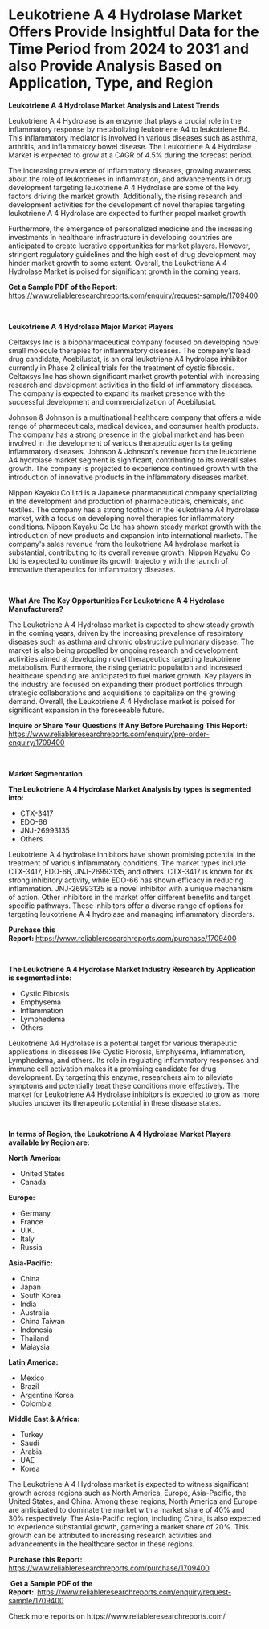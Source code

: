 <p><h1>Leukotriene A 4 Hydrolase Market Offers Provide Insightful Data for the Time Period from 2024 to 2031 and also Provide Analysis Based on Application, Type, and Region</h1></p><p><strong>Leukotriene A 4 Hydrolase Market Analysis and Latest Trends</strong></p>
<p><p>Leukotriene A 4 Hydrolase is an enzyme that plays a crucial role in the inflammatory response by metabolizing leukotriene A4 to leukotriene B4. This inflammatory mediator is involved in various diseases such as asthma, arthritis, and inflammatory bowel disease. The Leukotriene A 4 Hydrolase Market is expected to grow at a CAGR of 4.5% during the forecast period.</p><p>The increasing prevalence of inflammatory diseases, growing awareness about the role of leukotrienes in inflammation, and advancements in drug development targeting leukotriene A 4 Hydrolase are some of the key factors driving the market growth. Additionally, the rising research and development activities for the development of novel therapies targeting leukotriene A 4 Hydrolase are expected to further propel market growth.</p><p>Furthermore, the emergence of personalized medicine and the increasing investments in healthcare infrastructure in developing countries are anticipated to create lucrative opportunities for market players. However, stringent regulatory guidelines and the high cost of drug development may hinder market growth to some extent. Overall, the Leukotriene A 4 Hydrolase Market is poised for significant growth in the coming years.</p></p>
<p><strong>Get a Sample PDF of the Report:&nbsp;</strong> <a href="https://www.reliableresearchreports.com/enquiry/request-sample/1709400">https://www.reliableresearchreports.com/enquiry/request-sample/1709400</a></p>
<p>&nbsp;</p>
<p><strong>Leukotriene A 4 Hydrolase Major Market Players</strong></p>
<p><p>Celtaxsys Inc is a biopharmaceutical company focused on developing novel small molecule therapies for inflammatory diseases. The company's lead drug candidate, Acebilustat, is an oral leukotriene A4 hydrolase inhibitor currently in Phase 2 clinical trials for the treatment of cystic fibrosis. Celtaxsys Inc has shown significant market growth potential with increasing research and development activities in the field of inflammatory diseases. The company is expected to expand its market presence with the successful development and commercialization of Acebilustat.</p><p>Johnson & Johnson is a multinational healthcare company that offers a wide range of pharmaceuticals, medical devices, and consumer health products. The company has a strong presence in the global market and has been involved in the development of various therapeutic agents targeting inflammatory diseases. Johnson & Johnson's revenue from the leukotriene A4 hydrolase market segment is significant, contributing to its overall sales growth. The company is projected to experience continued growth with the introduction of innovative products in the inflammatory diseases market.</p><p>Nippon Kayaku Co Ltd is a Japanese pharmaceutical company specializing in the development and production of pharmaceuticals, chemicals, and textiles. The company has a strong foothold in the leukotriene A4 hydrolase market, with a focus on developing novel therapies for inflammatory conditions. Nippon Kayaku Co Ltd has shown steady market growth with the introduction of new products and expansion into international markets. The company's sales revenue from the leukotriene A4 hydrolase market is substantial, contributing to its overall revenue growth. Nippon Kayaku Co Ltd is expected to continue its growth trajectory with the launch of innovative therapeutics for inflammatory diseases.</p></p>
<p>&nbsp;</p>
<p><strong>What Are The Key Opportunities For Leukotriene A 4 Hydrolase Manufacturers?</strong></p>
<p><p>The Leukotriene A 4 Hydrolase market is expected to show steady growth in the coming years, driven by the increasing prevalence of respiratory diseases such as asthma and chronic obstructive pulmonary disease. The market is also being propelled by ongoing research and development activities aimed at developing novel therapeutics targeting leukotriene metabolism. Furthermore, the rising geriatric population and increased healthcare spending are anticipated to fuel market growth. Key players in the industry are focused on expanding their product portfolios through strategic collaborations and acquisitions to capitalize on the growing demand. Overall, the Leukotriene A 4 Hydrolase market is poised for significant expansion in the foreseeable future.</p></p>
<p><strong>Inquire or Share Your Questions If Any Before Purchasing This Report:</strong> <a href="https://www.reliableresearchreports.com/enquiry/pre-order-enquiry/1709400">https://www.reliableresearchreports.com/enquiry/pre-order-enquiry/1709400</a></p>
<p>&nbsp;</p>
<p><strong>Market Segmentation</strong></p>
<p><strong>The Leukotriene A 4 Hydrolase Market Analysis by types is segmented into:</strong></p>
<p><ul><li>CTX-3417</li><li>EDO-66</li><li>JNJ-26993135</li><li>Others</li></ul></p>
<p><p>Leukotriene A 4 hydrolase inhibitors have shown promising potential in the treatment of various inflammatory conditions. The market types include CTX-3417, EDO-66, JNJ-26993135, and others. CTX-3417 is known for its strong inhibitory activity, while EDO-66 has shown efficacy in reducing inflammation. JNJ-26993135 is a novel inhibitor with a unique mechanism of action. Other inhibitors in the market offer different benefits and target specific pathways. These inhibitors offer a diverse range of options for targeting leukotriene A 4 hydrolase and managing inflammatory disorders.</p></p>
<p><strong>Purchase this Report:&nbsp;</strong><a href="https://www.reliableresearchreports.com/purchase/1709400">https://www.reliableresearchreports.com/purchase/1709400</a></p>
<p>&nbsp;</p>
<p><strong>The Leukotriene A 4 Hydrolase Market Industry Research by Application is segmented into:</strong></p>
<p><ul><li>Cystic Fibrosis</li><li>Emphysema</li><li>Inflammation</li><li>Lymphedema</li><li>Others</li></ul></p>
<p><p>Leukotriene A4 Hydrolase is a potential target for various therapeutic applications in diseases like Cystic Fibrosis, Emphysema, Inflammation, Lymphedema, and others. Its role in regulating inflammatory responses and immune cell activation makes it a promising candidate for drug development. By targeting this enzyme, researchers aim to alleviate symptoms and potentially treat these conditions more effectively. The market for Leukotriene A4 Hydrolase inhibitors is expected to grow as more studies uncover its therapeutic potential in these disease states.</p></p>
<p>&nbsp;</p>
<p><strong>In terms of Region, the Leukotriene A 4 Hydrolase Market Players available by Region are:</strong></p>
<p>
    <p> <strong> North America: </strong>
        <ul>
            <li>United States</li>
            <li>Canada</li>
        </ul>
        </p> 
    <p> <strong> Europe: </strong>
        <ul>
            <li>Germany</li>
            <li>France</li>
            <li>U.K.</li>
            <li>Italy</li>
            <li>Russia</li>
        </ul>
        </p> 
    <p> <strong> Asia-Pacific: </strong>
        <ul>
            <li>China</li>
            <li>Japan</li>
            <li>South Korea</li>
            <li>India</li>
            <li>Australia</li>
            <li>China Taiwan</li>
            <li>Indonesia</li>
            <li>Thailand</li>
            <li>Malaysia</li>
        </ul>
        </p> 
    <p> <strong> Latin America: </strong>
        <ul>
            <li>Mexico</li>
            <li>Brazil</li>
            <li>Argentina Korea</li>
            <li>Colombia</li>
        </ul>
        </p> 
    <p> <strong> Middle East & Africa: </strong>
        <ul>
            <li>Turkey</li>
            <li>Saudi</li>
            <li>Arabia</li>
            <li>UAE</li>
            <li>Korea</li>
        </ul>
    </p>
    </p>
<p><p>The Leukotriene A 4 Hydrolase market is expected to witness significant growth across regions such as North America, Europe, Asia-Pacific, the United States, and China. Among these regions, North America and Europe are anticipated to dominate the market with a market share of 40% and 30% respectively. The Asia-Pacific region, including China, is also expected to experience substantial growth, garnering a market share of 20%. This growth can be attributed to increasing research activities and advancements in the healthcare sector in these regions.</p></p>
<p><strong>Purchase this Report: </strong><a href="https://www.reliableresearchreports.com/purchase/1709400">https://www.reliableresearchreports.com/purchase/1709400</a></p>
<p>&nbsp;<strong>Get a Sample PDF of the Report:&nbsp;&nbsp;</strong><a href="https://www.reliableresearchreports.com/enquiry/request-sample/1709400">https://www.reliableresearchreports.com/enquiry/request-sample/1709400</a></p>
<p><strong></strong></p>
<p>Check more reports on https://www.reliableresearchreports.com/</p>